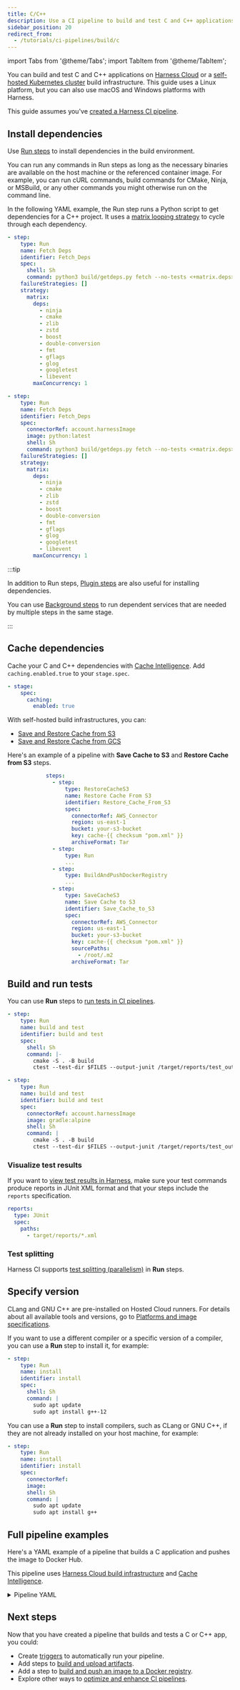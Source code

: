```yaml
---
title: C/C++
description: Use a CI pipeline to build and test C and C++ applications.
sidebar_position: 20
redirect_from:
  - /tutorials/ci-pipelines/build/c
---
```


import Tabs from '@theme/Tabs';
import TabItem from '@theme/TabItem';

<CTABanner
  buttonText="Learn More"
  title="Continue your learning journey."
  tagline="Take a Continuous Integration Certification today!"
  link="/certifications/continuous-integration"
  closable={true}
  target="_self"
/>

You can build and test C and C++ applications on [Harness Cloud](/docs/continuous-integration/use-ci/set-up-build-infrastructure/use-harness-cloud-build-infrastructure) or a [self-hosted Kubernetes cluster](/docs/category/set-up-kubernetes-cluster-build-infrastructures/) build infrastructure. This guide uses a Linux platform, but you can also use macOS and Windows platforms with Harness.

This guide assumes you've [created a Harness CI pipeline](/docs/continuous-integration/use-ci/prep-ci-pipeline-components).

## Install dependencies

Use [Run steps](/docs/continuous-integration/use-ci/run-step-settings) to install dependencies in the build environment.

You can run any commands in Run steps as long as the necessary binaries are available on the host machine or the referenced container image. For example, you can run cURL commands, build commands for CMake, Ninja, or MSBuild, or any other commands you might otherwise run on the command line.

In the following YAML example, the Run step runs a Python script to get dependencies for a C++ project. It uses a [matrix looping strategy](/docs/platform/pipelines/looping-strategies/looping-strategies-matrix-repeat-and-parallelism) to cycle through each dependency.

<Tabs>
  <TabItem value="hc" label="Harness Cloud" default>

```yaml
- step:
    type: Run
    name: Fetch Deps
    identifier: Fetch_Deps
    spec:
      shell: Sh
      command: python3 build/getdeps.py fetch --no-tests <+matrix.deps>
    failureStrategies: []
    strategy:
      matrix:
        deps:
          - ninja
          - cmake
          - zlib
          - zstd
          - boost
          - double-conversion
          - fmt
          - gflags
          - glog
          - googletest
          - libevent
        maxConcurrency: 1
```

</TabItem>
  <TabItem value="sh" label="Self-hosted">

```yaml
- step:
    type: Run
    name: Fetch Deps
    identifier: Fetch_Deps
    spec:
      connectorRef: account.harnessImage
      image: python:latest
      shell: Sh
      command: python3 build/getdeps.py fetch --no-tests <+matrix.deps>
    failureStrategies: []
    strategy:
      matrix:
        deps:
          - ninja
          - cmake
          - zlib
          - zstd
          - boost
          - double-conversion
          - fmt
          - gflags
          - glog
          - googletest
          - libevent
        maxConcurrency: 1
```

</TabItem>
</Tabs>

:::tip

In addition to Run steps, [Plugin steps](/docs/continuous-integration/use-ci/use-drone-plugins/explore-ci-plugins) are also useful for installing dependencies.

You can use [Background steps](/docs/continuous-integration/use-ci/manage-dependencies/background-step-settings) to run dependent services that are needed by multiple steps in the same stage.

:::

## Cache dependencies

<Tabs>
<TabItem value="Harness Cloud" default>

Cache your C and C++ dependencies with [Cache Intelligence](/docs/continuous-integration/use-ci/caching-ci-data/cache-intelligence). Add `caching.enabled.true` to your `stage.spec`.

```yaml
- stage:
    spec:
      caching:
        enabled: true
```

</TabItem>
<TabItem value="Self-hosted">

With self-hosted build infrastructures, you can:

- [Save and Restore Cache from S3](/docs/continuous-integration/use-ci/caching-ci-data/saving-cache/)
- [Save and Restore Cache from GCS](/docs/continuous-integration/use-ci/caching-ci-data/save-cache-in-gcs)

Here's an example of a pipeline with **Save Cache to S3** and **Restore Cache from S3** steps.

```yaml
            steps:
              - step:
                  type: RestoreCacheS3
                  name: Restore Cache From S3
                  identifier: Restore_Cache_From_S3
                  spec:
                    connectorRef: AWS_Connector
                    region: us-east-1
                    bucket: your-s3-bucket
                    key: cache-{{ checksum "pom.xml" }}
                    archiveFormat: Tar
              - step:
                  type: Run
                  ...
              - step:
                  type: BuildAndPushDockerRegistry
                  ...
              - step:
                  type: SaveCacheS3
                  name: Save Cache to S3
                  identifier: Save_Cache_to_S3
                  spec:
                    connectorRef: AWS_Connector
                    region: us-east-1
                    bucket: your-s3-bucket
                    key: cache-{{ checksum "pom.xml" }}
                    sourcePaths:
                      - /root/.m2
                    archiveFormat: Tar
```

</TabItem>
</Tabs>

## Build and run tests

You can use **Run** steps to [run tests in CI pipelines](/docs/continuous-integration/use-ci/run-tests/run-tests-in-ci).

<Tabs>
<TabItem value="hosted" label="Harness cloud" default>

```yaml
- step:
    type: Run
    name: build and test
    identifier: build and test
    spec:
      shell: Sh
      command: |-
        cmake -S . -B build
        ctest --test-dir $FILES --output-junit /target/reports/test_output.xml
```

</TabItem>
<TabItem value="selfhosted" label="Self-hosted">

```yaml
- step:
    type: Run
    name: build and test
    identifier: build and test
    spec:
      connectorRef: account.harnessImage
      image: gradle:alpine
      shell: Sh
      command: |
        cmake -S . -B build
        ctest --test-dir $FILES --output-junit /target/reports/test_output.xml
```

</TabItem>
</Tabs>

### Visualize test results

If you want to [view test results in Harness](/docs/continuous-integration/use-ci/run-tests/viewing-tests/), make sure your test commands produce reports in JUnit XML format and that your steps include the `reports` specification.

```yaml
reports:
  type: JUnit
  spec:
    paths:
      - target/reports/*.xml
```

### Test splitting

Harness CI supports [test splitting (parallelism)](/docs/continuous-integration/use-ci/run-tests/speed-up-ci-test-pipelines-using-parallelism) in **Run** steps.

## Specify version

<Tabs>
<TabItem value="Harness Cloud">

CLang and GNU C++ are pre-installed on Hosted Cloud runners. For details about all available tools and versions, go to [Platforms and image specifications](/docs/continuous-integration/use-ci/set-up-build-infrastructure/use-harness-cloud-build-infrastructure#platforms-and-image-specifications).

If you want to use a different compiler or a specific version of a compiler, you can use a **Run** step to install it, for example:

```yaml
- step:
    type: Run
    name: install
    identifier: install
    spec:
      shell: Sh
      command: |
        sudo apt update
        sudo apt install g++-12
```

</TabItem>
<TabItem value="Self-hosted">

You can use a **Run** step to install compilers, such as CLang or GNU C++, if they are not already installed on your host machine, for example:

```yaml
- step:
    type: Run
    name: install
    identifier: install
    spec:
      connectorRef:
      image:
      shell: Sh
      command: |
        sudo apt update
        sudo apt install g++
```

</TabItem>
</Tabs>

## Full pipeline examples

Here's a YAML example of a pipeline that builds a C application and pushes the image to Docker Hub.

This pipeline uses [Harness Cloud build infrastructure](/docs/continuous-integration/use-ci/set-up-build-infrastructure/use-harness-cloud-build-infrastructure) and [Cache Intelligence](/docs/continuous-integration/use-ci/caching-ci-data/cache-intelligence).

<details>
<summary>Pipeline YAML</summary>

```yaml
pipeline:
  name: Build C
  identifier: Build_C
  projectIdentifier: default
  orgIdentifier: default
  properties:
    ci:
      codebase:
        connectorRef: YOUR_CODE_REPO_CONNECTOR_ID
        repoName: YOUR_REPO_NAME
        build: <+input>
  stages:
    - stage:
        name: Build
        identifier: Build
        description: ""
        type: CI
        spec:
          caching:
            enabled: true
          cloneCodebase: true
          platform:
            os: Linux
            arch: Amd64
          runtime:
            type: Cloud
            spec: {}
          execution:
            steps:
              - step:
                  type: Run
                  name: Run_1
                  identifier: Run_1
                  spec:
                    shell: Bash
                    command: |-
                      chmod 777 ./scripts/docker/build.sh
                      ./scripts/docker/build.sh --bionic --remote PROJECT test_PROJECT
              - step:
                  type: BuildAndPushDockerRegistry
                  name: BuildAndPushDockerRegistry_1
                  identifier: BuildAndPushDockerRegistry_1
                  spec:
                    connectorRef: YOUR_DOCKER_CONNECTOR_ID
                    repo: YOUR_DOCKER_HUB_USERNAME/DOCKER_REPO_NAME
                    tags:
                      - <+pipeline.sequenceId>
```

</details>

## Next steps

Now that you have created a pipeline that builds and tests a C or C++ app, you could:

- Create [triggers](/docs/category/triggers) to automatically run your pipeline.
- Add steps to [build and upload artifacts](/docs/category/build-and-upload-artifacts).
- Add a step to [build and push an image to a Docker registry](/docs/continuous-integration/use-ci/build-and-upload-artifacts/build-and-push/build-and-push-to-docker-registry).
- Explore other ways to [optimize and enhance CI pipelines](/docs/continuous-integration/use-ci/optimize-and-more/optimizing-ci-build-times).
